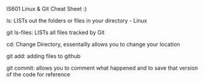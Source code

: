 IS601 Linux & Git Cheat Sheet :)

ls: LISTs out the folders or files in your directory - Linux

git ls-files: LISTs all files tracked by Git

cd: Change Directory, essentailly allows you to change your location

git add: adding files to github

git commit: allows you to comment what happened and to save that version of the code for reference
